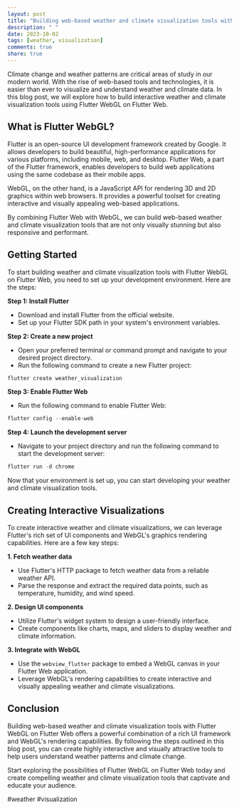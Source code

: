```yaml
---
layout: post
title: "Building web-based weather and climate visualization tools with Flutter WebGL on Flutter Web"
description: " "
date: 2023-10-02
tags: [weather, visualization]
comments: true
share: true
---
```


Climate change and weather patterns are critical areas of study in our modern world. With the rise of web-based tools and technologies, it is easier than ever to visualize and understand weather and climate data. In this blog post, we will explore how to build interactive weather and climate visualization tools using Flutter WebGL on Flutter Web.

## What is Flutter WebGL?

Flutter is an open-source UI development framework created by Google. It allows developers to build beautiful, high-performance applications for various platforms, including mobile, web, and desktop. Flutter Web, a part of the Flutter framework, enables developers to build web applications using the same codebase as their mobile apps.

WebGL, on the other hand, is a JavaScript API for rendering 3D and 2D graphics within web browsers. It provides a powerful toolset for creating interactive and visually appealing web-based applications.

By combining Flutter Web with WebGL, we can build web-based weather and climate visualization tools that are not only visually stunning but also responsive and performant.

## Getting Started

To start building weather and climate visualization tools with Flutter WebGL on Flutter Web, you need to set up your development environment. Here are the steps:

**Step 1: Install Flutter**
- Download and install Flutter from the official website.
- Set up your Flutter SDK path in your system's environment variables.

**Step 2: Create a new project**
- Open your preferred terminal or command prompt and navigate to your desired project directory.
- Run the following command to create a new Flutter project:
```dart
flutter create weather_visualization
```

**Step 3: Enable Flutter Web**
- Run the following command to enable Flutter Web:
```dart
flutter config --enable-web
```

**Step 4: Launch the development server**
- Navigate to your project directory and run the following command to start the development server:
```dart
flutter run -d chrome
```

Now that your environment is set up, you can start developing your weather and climate visualization tools.

## Creating Interactive Visualizations

To create interactive weather and climate visualizations, we can leverage Flutter's rich set of UI components and WebGL's graphics rendering capabilities. Here are a few key steps:

**1. Fetch weather data**
- Use Flutter's HTTP package to fetch weather data from a reliable weather API.
- Parse the response and extract the required data points, such as temperature, humidity, and wind speed.

**2. Design UI components**
- Utilize Flutter's widget system to design a user-friendly interface.
- Create components like charts, maps, and sliders to display weather and climate information.

**3. Integrate with WebGL**
- Use the `webview_flutter` package to embed a WebGL canvas in your Flutter Web application.
- Leverage WebGL's rendering capabilities to create interactive and visually appealing weather and climate visualizations.

## Conclusion

Building web-based weather and climate visualization tools with Flutter WebGL on Flutter Web offers a powerful combination of a rich UI framework and WebGL's rendering capabilities. By following the steps outlined in this blog post, you can create highly interactive and visually attractive tools to help users understand weather patterns and climate change.

Start exploring the possibilities of Flutter WebGL on Flutter Web today and create compelling weather and climate visualization tools that captivate and educate your audience.

#weather #visualization